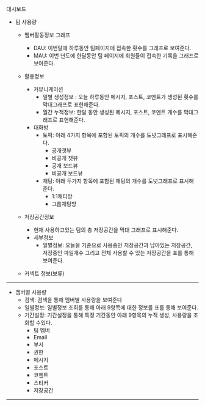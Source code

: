 대시보드 

- 팀 사용량

  - 멤버활동정보 그래프

    - DAU: 이번달에 하루동안 팀페이지에 접속한 횟수를 그래프로 보여준다. 
    - MAU: 이번 년도에 한달동안 팀 페이지에 회원들이 접속한 기록을 그래프로 보여준다. 

  - 활용정보

    - 커뮤니케이션
      - 일별 생성정보 : 오늘 하루동안 메시지, 포스트, 코멘트가 생성된 횟수를 막대그래프로 표현해준다.
      - 월간 누적정보: 한달 동안 생성된 메시지, 포스트, 코멘트 개수를 막대그래프로 표현해준다. 
    - 대화방
      - 토픽: 아래 4가지 항목에 포함된 토픽의 개수를 도넛그래프로 표시해준다.
        - 공개챗뷰
        - 비공개 챗뷰
        - 공개 보드뷰
        - 비공개 보드뷰
      - 채팅: 아래 두가지 항목에 포함된 채팅의 개수를 도넛그래프로 표시해준다.
        - 1:1채티방
        - 그룹채팅방

  - 저장공간정보

    - 현재 사용하고있는 팀의 총 저장공간을 막대 그래프로 표시해준다.
    - 세부정보
      - 일별정보: 오늘을 기준으로 사용중인 저장공간과 남아있는 저장공간, 저장중인 파일개수 그리고 전체 사용할 수 있는 저장공간을 표를 통해 보여준다.

  - 커넥트 정보(보류)

****



- 멤버별 사용량
  - 검색: 검색을 통해 멤버별 사용량을 보여준다
  - 일별정보: 일별정보 조회를 통해 아래 9항목에 대한 정보를 표를 통해 보여준다.
  - 기간설정: 기간설정을 통해 특정 기간동안 아래 9항목의 누적 생성, 사용량을 조회할 수있다.
    - 팀 멤버
    - Email
    - 부서
    - 권한
    - 메시지
    - 포스트
    - 코멘트
    - 스티커
    - 저장공간

****



